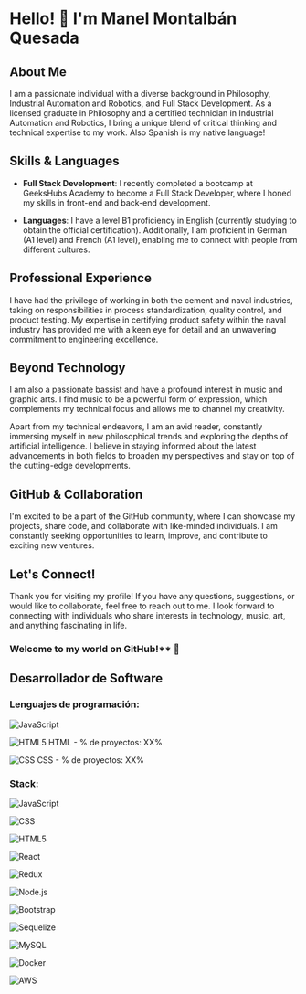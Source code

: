 
# Hello! 👋 I'm Manel Montalbán Quesada

## About Me

I am a passionate individual with a diverse background in Philosophy, Industrial Automation and Robotics, and Full Stack Development. As a licensed graduate in Philosophy and a certified technician in Industrial Automation and Robotics, I bring a unique blend of critical thinking and technical expertise to my work. Also Spanish is my native language! 

## Skills & Languages

- **Full Stack Development**: I recently completed a bootcamp at GeeksHubs Academy to become a Full Stack Developer, where I honed my skills in front-end and back-end development.

- **Languages**: I have a level B1 proficiency in English (currently studying to obtain the official certification). Additionally, I am proficient in German (A1 level) and French (A1 level), enabling me to connect with people from different cultures.

## Professional Experience

I have had the privilege of working in both the cement and naval industries, taking on responsibilities in process standardization, quality control, and product testing. My expertise in certifying product safety within the naval industry has provided me with a keen eye for detail and an unwavering commitment to engineering excellence.

## Beyond Technology

I am also a passionate bassist and have a profound interest in music and graphic arts. I find music to be a powerful form of expression, which complements my technical focus and allows me to channel my creativity.

Apart from my technical endeavors, I am an avid reader, constantly immersing myself in new philosophical trends and exploring the depths of artificial intelligence. I believe in staying informed about the latest advancements in both fields to broaden my perspectives and stay on top of the cutting-edge developments.

## GitHub & Collaboration

I'm excited to be a part of the GitHub community, where I can showcase my projects, share code, and collaborate with like-minded individuals. I am constantly seeking opportunities to learn, improve, and contribute to exciting new ventures.

## Let's Connect!

Thank you for visiting my profile! If you have any questions, suggestions, or would like to collaborate, feel free to reach out to me. I look forward to connecting with individuals who share interests in technology, music, art, and anything fascinating in life.

### Welcome to my world on GitHub!** 🚀


## Desarrollador de Software

### Lenguajes de programación:

![JavaScript](https://img.shields.io/badge/logo-javascript-blue?logo=javascript)

![HTML5](ruta-a-icono-html5.png) HTML - % de proyectos: XX%

![CSS](ruta-a-icono-css.png) CSS - % de proyectos: XX%

<!-- Repite este bloque para cada lenguaje que quieras mostrar -->

### Stack:

![JavaScript](ruta-a-icono-js.png)

![CSS](ruta-a-icono-css.png)

![HTML5](ruta-a-icono-html5.png)

![React](ruta-a-icono-react.png)

![Redux](ruta-a-icono-redux.png)

![Node.js](ruta-a-icono-nodejs.png)

![Bootstrap](ruta-a-icono-bootstrap.png)

![Sequelize](ruta-a-icono-sequelize.png)

![MySQL](ruta-a-icono-mysql.png)

![Docker](https://img.shields.io/docker/image-size/:user/:repo/:tag
)

![AWS](ruta-a-icono-aws.png)

<!-- Agrega más imágenes de los iconos de tus tecnologías del stack -->
